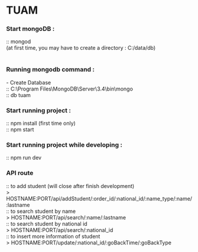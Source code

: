 # TUAM

<h3>Start mongoDB : </h3>
:: mongod <br/>
(at first time, you may have to create a directory : C:/data/db) <br/><br/>

<h3>Running mongodb command :</h3>
- Create Database<br/>
    :: C:\Program Files\MongoDB\Server\3.4\bin\mongo<br/>
    :: db tuam<br/>

<h3>Start running project :</h3>
    :: npm install (first time only)<br/>
    :: npm start<br/>

<h3>Start running project while developing :</h3>
    :: npm run dev<br/>

<h3>API route</h3>
:: to add student (will close after finish development)<br/>
    > HOSTNAME:PORT/api/addStudent/:order_id/:national_id/:name_type/:name/:lastname<br/>
:: to search student by name<br/>
    > HOSTNAME:PORT/api/search/:name/:lastname<br/>
:: to search student by national id<br/>
    > HOSTNAME:PORT/api/search/:national_id<br/>
:: to insert more information of student<br/>
    > HOSTNAME:PORT/update/:national_id/:goBackTime/:goBackType<br/>
